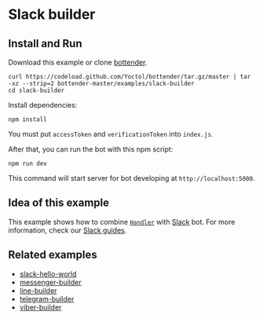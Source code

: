 # Slack builder

## Install and Run

Download this example or clone [bottender](https://github.com/Yoctol/bottender).

```
curl https://codeload.github.com/Yoctol/bottender/tar.gz/master | tar -xz --strip=2 bottender-master/examples/slack-builder
cd slack-builder
```

Install dependencies:

```
npm install
```

You must put `accessToken` and `verificationToken` into `index.js`.

After that, you can run the bot with this npm script:

```
npm run dev
```

This command will start server for bot developing at `http://localhost:5000`.

## Idea of this example

This example shows how to combine
[`Handler`](https://bottender.js.org/docs/APIReference-Handler) with
[Slack](https://slack.com/) bot.
For more information, check our [Slack guides](https://bottender.js.org/docs/Platforms-Slack).

## Related examples

* [slack-hello-world](../slack-hello-world)
* [messenger-builder](../messenger-builder)
* [line-builder](../line-builder)
* [telegram-builder](../telegram-builder)
* [viber-builder](../viber-builder)
